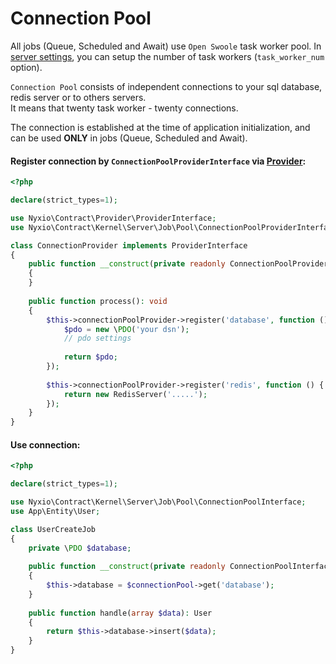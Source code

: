 # Connection Pool

All jobs (Queue, Scheduled and Await) use `Open Swoole` task worker pool. In [server settings](../configuration.md#serverphp), you can setup the number of task workers (`task_worker_num` option).

<p/>

`Connection Pool` consists of independent connections to your sql database, redis server or to others servers. 
<br>It means that twenty task worker - twenty connections. 

<p/>

The connection is established at the time of application initialization, and can be used **ONLY** in jobs (Queue, Scheduled and Await).


#### Register connection by `ConnectionPoolProviderInterface` via [Provider](../providers.md):
```php
<?php

declare(strict_types=1);

use Nyxio\Contract\Provider\ProviderInterface;
use Nyxio\Contract\Kernel\Server\Job\Pool\ConnectionPoolProviderInterface;

class ConnectionProvider implements ProviderInterface
{
    public function __construct(private readonly ConnectionPoolProviderInterface $connectionPoolProvider)
    {
    }
    
    public function process(): void
    {
        $this->connectionPoolProvider->register('database', function () {
            $pdo = new \PDO('your dsn');
            // pdo settings
            
            return $pdo;
        });
        
        $this->connectionPoolProvider->register('redis', function () {
            return new RedisServer('.....');
        });
    }
}
```


#### Use connection:

```php
<?php

declare(strict_types=1);

use Nyxio\Contract\Kernel\Server\Job\Pool\ConnectionPoolInterface;
use App\Entity\User;

class UserCreateJob
{
    private \PDO $database;
    
    public function __construct(private readonly ConnectionPoolInterface $connectionPool)
    {
        $this->database = $connectionPool->get('database');
    }
    
    public function handle(array $data): User
    {
        return $this->database->insert($data);
    }
}
```

